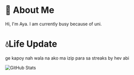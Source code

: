 # 🐥 About Me
 Hi, I'm Aya. I am currently busy because of uni.

# 💧Life Update
 ge kapoy nah wala na ako ma izip para sa streaks by hev abi

![GitHub Stats](https://streak-stats.demolab.com?user=unripelo&theme=radical&hide_border=true)
